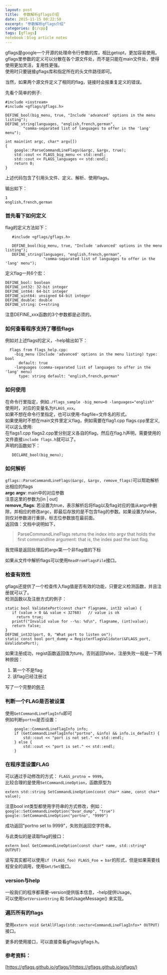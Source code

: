 ```yaml
---
layout: post
title:  参数解析gflags介绍
date: 2015-11-15 00:22:58
excerpt: "参数解析gflags介绍"
categories: [c/cpp]
tags: [gflags]
notebook：blog article notes
---
```



gflags是google一个开源的处理命令行参数的库，相比getopt，更加容易使用。  
gflags里参数的定义可以分散在各个源文件处，而不是只能在main文件处，使得使用更加灵活，复用性更强。  
使用时只要链接gflags库和指定所在的头文件路径即可。  

<!--more-->

当然，如果两个源文件定义了相同的flag，链接时会报重复定义的错误。  

先看个简单的例子:   

```
#include <iostream>
#include <gflags/gflags.h>

DEFINE_bool(big_menu, true, "Include 'advanced' options in the menu listing");
DEFINE_string(languages, "english,french,german",
        "comma-separated list of languages to offer in the 'lang' menu");

int main(int argc, char* argv[])
{
    google::ParseCommandLineFlags(&argc, &argv, true);
    std::cout << FLAGS_big_menu << std::endl;
    std::cout << FLAGS_languages << std::endl;
    return 0;
}
```

上述代码包含了引用头文件、定义、解析、使用flags。

输出如下：  

```
1
english,french,german
```

### 首先看下如何定义

flag的定义方法如下：  

```
   #include <gflags/gflags.h>

   DEFINE_bool(big_menu, true, "Include 'advanced' options in the menu listing");
   DEFINE_string(languages, "english,french,german",
                 "comma-separated list of languages to offer in the 'lang' menu");
```

定义flag一共6个宏：  

```
DEFINE_bool: boolean
DEFINE_int32: 32-bit integer
DEFINE_int64: 64-bit integer
DEFINE_uint64: unsigned 64-bit integer
DEFINE_double: double
DEFINE_string: C++string
```

注意DEFINE_xxx函数的3个参数都是必须的。

### 如何查看程序支持了哪些flags
例如对上述flags的定义，-help输出如下：  

```
  Flags from flags_help.cpp:
    -big_menu (Include 'advanced' options in the menu listing) type: bool
      default: true
    -languages (comma-separated list of languages to offer in the 'lang' menu)
      type: string default: "english,french,german"
```

### 如何使用
在命令行里指定，例如`./flags_sample -big_menu=0 -languages="english"`  
使用时，对应的变量名为`FLAGS_xxx`。  
如果不想在命令行里指定，也可以使用-flagfile=文件名的形式。  
如果使用时不想在main文件里定义flag，例如需要在flag1.cpp flags.cpp里定义,可以这么使用:  
在flags1.cpp flags2.cpp里分别定义各自的flag，然后在flag.h声明，需要使用的文件直接`include flags.h`就可以了。  
声明的函数如下：  

```
   DECLARE_bool(big_menu);
```

### 如何解析
`gflags::ParseCommandLineFlags(&argc, &argv, remove_flags)`可以帮助解析出相应的flags  
__argc argv__: main中的对应参数  
注意这里的参数为[in | out]  
__remove\_flags__: 若设置为true，表示解析后将flag以及flag对应的值从argv中删除，并相应的修改argc，即最后存放的是不包含flag的参数。如果设置为false，则仅对参数进行重排，标志位参数放在最前面。   
返回值：文档中说明如下，   

> ParseCommandLineFlags returns the index into argv that holds the first commandline argument: that is, the index past the last flag.  

我觉得是返回处理后的argv第一个非flag值的下标  

如果从文件中解析flags可以使用`ReadFromFlagsFile`接口。  

### 检查有效性
gflags还提供了一个检查传入flag值是否有效的功能，只要定义检测函数，并且注册就可以了。  
检测函数以及注册方式的例子：  

```
static bool ValidatePort(const char* flagname, int32 value) {
   if (value > 0 && value < 32768)   // value is ok
     return true;
   printf("Invalid value for --%s: %d\n", flagname, (int)value);
   return false;
}
DEFINE_int32(port, 0, "What port to listen on");
static const bool port_dummy = RegisterFlagValidator(&FLAGS_port, &ValidatePort);
```

如果注册成功，regist函数返回值为ture。否则返回false，注册失败一般是一下两种原因：  
1. 第一个不是flag  
2. 该flag已经注册过  

写了一个完整的[例子](https://gist.github.com/yingshin/35a17cc4a6631002d3e0)  

### 判断一个FLAG是否被设置
使用`GetCommandLineFlagInfo`即可  
例如判断`portno`是否设置：  

```
    google::CommandLineFlagInfo info;
    if (GetCommandLineFlagInfo("portno", &info) && info.is_default) {
        std::cout << "port is not set." << std::endl;
    } else {
        std::cout << "port is set." << std::endl;
    }
```

### 在程序里设置FLAG
可以通过手动修改的方式： `FLAGS_protno = 9999`。  
比较合理的是使用`SetCommandLineOption`，函数原型为  

```
extern std::string SetCommandLineOption(const char* name, const char* value);
```

注意bool int类型都使用字符串的方式修改，例如：  
`google::SetCommandLineOption("bvar_dump", "true")`
`google::SetCommandLineOption("portno", "9999")`  

成功返回"portno set to 9999"，失败则返回空字符串。

与此类似的是读取flag的接口：  

```
extern bool GetCommandLineOption(const char* name, std::string* OUTPUT)
```

读写其实都可以使用`if (FLAGS_foo) FLAGS_Foo = bar`的形式，但是如果需要线程安全的调用，使用`Get/Set`接口。

### version与help
一般我们的程序都需要-version提供版本信息，-help提供Usage。  
可以使用`SetVersionString` 和 SetUsageMessage() 来实现。  

### 遍历所有的flags
使用`extern void GetAllFlags(std::vector<CommandLineFlagInfo>* OUTPUT)`接口。  

更多的使用接口，可以直接查看gflags/gflags.h。

### 参考资料：   
[https://gflags.github.io/gflags/](https://gflags.github.io/gflags/)
